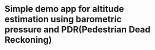 # Simple demo app for altitude estimation using barometric pressure and PDR(Pedestrian Dead Reckoning) 
